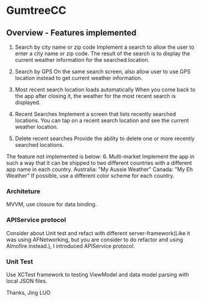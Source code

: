 # GumtreeCC


## Overview - Features implemented

1. Search by city name or zip code
Implement a search to allow the user to enter a city name or zip code. The result of the search is to display the current weather information for the searched location.

2. Search by GPS
On the same search screen, also allow user to use GPS location instead to get current weather information.

3.  Most recent search location loads automatically
When you come back to the app after closing it, the weather for the most recent search is displayed.

4. Recent Searches
Implement a screen that lists recently searched locations. You can tap on a recent search location and see the current weather location.

5. Delete recent searches
Provide the ability to delete one or more recently searched locations.

The feature not implemented is below:
6. Multi-market
Implement the app in such a way that it can be shipped to two different countries with a different app name in each country.
Australia: "My Aussie Weather"
Canada: "My Eh Weather"
If possible, use a different color scheme for each country.


### Architeture
MVVM, use closure for data binding.

### APIService protocol
Consider about Unit test and refact with different server-framework(Like it was  using AFNetworking, but you are consider to do refactor and using Almofire instead.), I introduced APIService protocol.


### Unit Test  
Use XCTest framework to testing ViewModel and data model parsing with local  JSON files.



Thanks,
Jing LUO

